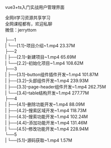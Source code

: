 vue3+ts入门实战用户管理界面

全网it学习资源共享学习<br>全网课程都有，欢迎私聊<br>微信：jerryttom<br>

├──1<br> | └──[1.1]–项目介绍~1.mp4 23.37M<br> ├──2<br> | ├──[2.1]–新建项目~1.mp4 65.69M<br> | └──[2.2]–初始化项目~1.mp4 108.62M<br> ├──3<br> | ├──[3.1]–button组件插件开发~1.mp4 101.87M<br> | ├──[3.2]–头部组件开发~1.mp4 239.93M<br> | ├──[3.3]–page-header组件开发~1.mp4 262.75M<br> | └──[3.4]–table结构开发~1.mp4 277.77M<br> ├──4<br> | ├──[4.1]–删除功能开发~1.mp4 88.09M<br> | ├──[4.2]–搜索区域开发~1.mp4 118.73M<br> | ├──[4.3]–搜索功能开发~1.mp4 102.24M<br> | ├──[4.4]–添加功能开发~1.mp4 131.46M<br> | └──[4.5]–修改功能开发~1.mp4 228.94M<br> └──5<br> | └──[5.1]–源码获取~1.mp4 1.57M